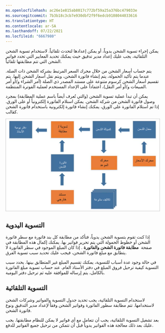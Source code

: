 ```yaml
---
ms.openlocfilehash: ac26e1e815ab8017c772bf59a25a376bc479033e
ms.sourcegitcommit: 7b3b18c3cb7e930dbf2f9f6edcb9108044033616
ms.translationtype: HT
ms.contentlocale: ar-SA
ms.lasthandoff: 07/22/2021
ms.locfileid: "6667980"
---
```

يمكن إجراء تسوية الشحن يدوياً، أو يمكن إعدادها لتحدث تلقائياً. لاستخدام تسوية الشحن التلقائية، يجب عليك إعداد مدير تدقيق حيث يمكنك تحديد المعايير التي تحدد فواتير الشحن التي تتم مطابقتها تلقائياً.

يتم حساب أسعار الشحن من خلال محرك السعر المرتبط بشركة الشحن ذات الصلة. عندما يتم تأكيد الحمولة، يتم إنشاء فاتورة الشحن، ويتم نقل أسعار الشحن إليها. يتم تقسيم أسعار الشحن كرسوم متنوعة على مستند المصدر ذي الصلة (أمر الشراء و/أو أمر المبيعات و/أو أمر النقل)، اعتماداً على الإعداد المستخدم لعملية الفوترة المنتظمة.

يمكن أن تبدأ عملية تسوية الشحن (والتي تُعرف أيضاً باسم عملية المطابقة) بمجرد وصول فاتورة الشحن من شركة الشحن. يمكن استلام الفاتورة إلكترونياً أو على الورق. إذا تم استلام الفاتورة على الورق، يمكنك إنشاء فاتورة إلكترونية باستخدام فاتورة الشحن كقالب.

![رسم تخطيطي لعملية تسوية الشحن.](../media/freight-reconciliation.png)

## <a name="manual-reconciliation"></a>التسوية اليدوية 

إذا كنت تقوم بتسوية الشحن يدوياً، فتأكد من مطابقة كل بند فاتورة مع سطر فاتورة الشحن أو خطوط الحمولة التي يتم تحرير فواتير بها. يمكنك إكمال هذه المطابقة في صفحة  **مطابقة فاتورة الشحن والفاتورة** . إذا كان المبلغ الموجود في سطر الفاتورة لا يتطابق مع مبلغ فاتورة الشحن، فيجب عليك تحديد سبب تسوية الفرق.

في حالة وجود عدة أسباب للتسوية، يمكنك تقسيم المبلغ غير المتطابق بينها. يحدد سبب التسوية كيفية ترحيل فروق المبلغ في دفتر الأستاذ العام. عند حساب تسوية مبلغ الفاتورة بالكامل، يتم إرساله للموافقة عليه ثم ترحيل دفتر اليومية.

## <a name="automatic-reconciliation"></a>التسوية التلقائية 

لاستخدام التسوية التلقائية، يجب تحديد جدول التسوية والفواتير وشركات الشحن لاستخدامها. تتم مطابقة سطور الفاتورة وفواتير الشحن وفقاً لإعداد مدير التدقيق ونوع فاتورة الشحن.

بعد تشغيل التسوية التلقائية، يجب أن تتعامل مع أي فواتير لا يمكن للنظام مطابقتها. يجب عليك بعد ذلك معالجة هذه الفواتير يدوياً قبل أن تتمكن من ترحيل جميع الفواتير للدفع.

